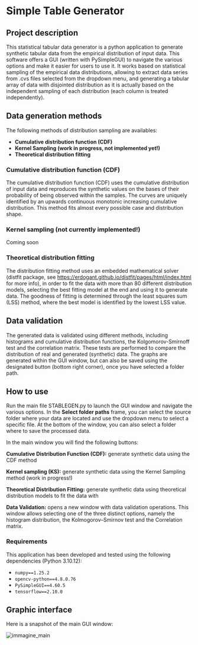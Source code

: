 # Simple Table Generator

## Project description
This statistical tabular data generator is a python application to generate synthetic tabular data from the empirical distribution of input data. This software offers a GUI (written with PySimpleGUI) to navigate the various options and make it easier for users to use it. It works based on statistical sampling of the empirical data distributions, allowing to extract data series from .cvs files selected from the dropdown menu, and generating a tabular array of data with disjointed distribution as it is actually based on the independent sampling of each distribution (each column is treated independently). 

## Data generation methods
The following methods of distribution sampling are availables:
- **Cumulative distribution function (CDF)**
- **Kernel Sampling (work in progress, not implemented yet!)**
- **Theoretical distribution fitting**

### Cumulative distribution function (CDF)
The cumulative distribution function (CDF) uses the cumulative distribution of input data and reproduces the synthetic values on the bases of their probability of being observed within the samples. The curves are uniquely identified by an upwards continuous monotonic increasing cumulative distribution. This method fits almost every possible case and distribution shape. 

### Kernel sampling (not currently implemented!)
Coming soon

### Theoretical distribution fitting 
The distribution fitting method uses an embedded mathematical solver (distfit package, see https://erdogant.github.io/distfit/pages/html/index.html for more info), in order to fit the data with more than 80 different distribution models, selecting the best fitting model at the end and using it to generate data. The goodness of fitting is determined through the least squares sum (LSS) method, where the best model is identified by the lowest LSS value.

## Data validation
The generated data is validated using different methods, including histograms and cumulative distribution functions, the Kolgomorov-Smirnoff test and the correlation matrix. These tests are performed to compare the distribution of real and generated (synthetic) data. The graphs are generated within the GUI window, but can also be saved using the designated button (bottom right corner), once you have selected a folder path.

## How to use
Run the main file STABLEGEN.py to launch the GUI window and navigate the various options. In the **Select folder paths** frame, you can select the source folder where your data are located and use the dropdown menu to select a specific file. At the bottom of the window, you can also select a folder where to save the processed data. 

In the main window you will find the following buttons:

**Cumulative Distribution Function (CDF):** generate synthetic data using the CDF method

**Kernel sampling (KS):** generate synthetic data using the Kernel Sampling method (work in progress!)

**Theoretical Distribution Fitting:** generate synthetic data using theoretical distribution models to fit the data with

**Data Validation:** opens a new window with data validation operations. This window allows selecting one of the three distinct options, namely the histogram distribution, the Kolmogorov–Smirnov test and the Correlation matrix. 


### Requirements
This application has been developed and tested using the following dependencies (Python 3.10.12):

- `numpy==1.25.2`
- `opencv-python==4.8.0.76`
- `PySimpleGUI==4.60.5`
- `tensorflow==2.10.0`

## Graphic interface
Here is a snapshot of the main GUI window:

![immagine_main](https://github.com/CTCycle/SimpleTableGenerator/assets/101833494/2c08724a-e05b-40ed-8822-78a4b7738d08)




